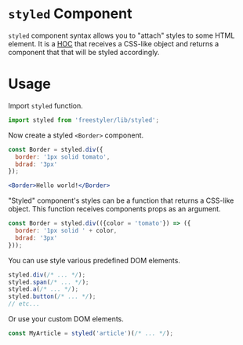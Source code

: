 # `styled` Component

`styled` component syntax allows you to "attach" styles to some HTML element. It is a [HOC](https://github.com/MailOnline/libreact/blob/master/docs/en/Introduction.md#hoc)
that receives a CSS-like object and returns a component that that will be styled accordingly.

# Usage

Import `styled` function.

```js
import styled from 'freestyler/lib/styled';
```

Now create a styled `<Border>` component.

```jsx
const Border = styled.div({
  border: '1px solid tomato',
  bdrad: '3px'
});

<Border>Hello world!</Border>
```

"Styled" component's styles can be a function that returns a CSS-like object. This function receives components props as an argument.

```jsx
const Border = styled.div(({color = 'tomato'}) => ({
  border: '1px solid ' + color,
  bdrad: '3px'
}));
```

You can use style various predefined DOM elements.

```js
styled.div(/* ... */);
styled.span(/* ... */);
styled.a(/* ... */);
styled.button(/* ... */);
// etc...
```

Or use your custom DOM elements.

```js
const MyArticle = styled('article')(/* ... */);
```
